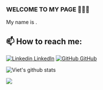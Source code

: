 ### WELCOME TO MY PAGE 👋👋👋
My name is        .<br>
## 📫 How to reach me: 

[![Linkedin](https://i.stack.imgur.com/gVE0j.png) LinkedIn](https://www.linkedin.com/in/tran-van-quoc/) [![GitHub](https://i.stack.imgur.com/tskMh.png) GitHub](https://github.com/Jicap12)

![Viet's github stats](https://github-readme-stats-git-masterrstaa-rickstaa.vercel.app/api?username=Jicap12&show_icons=true&theme=tokyonight&hide=contribs,prs,issues)

<a href="https://github.com/Jicap12/Very-deep-cnn-tensorflow/">
  <!-- Change the `github-readme-stats.anuraghazra1.vercel.app` to `github-readme-stats.vercel.app`  -->
  <img align="center" src="https://github-readme-stats.anuraghazra1.vercel.app/api/pin/?username=Jicap12&repo=Very-deep-cnn-tensorflow&theme=dracula" />
</a>
